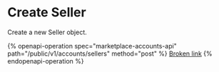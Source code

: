 # Create Seller

Create a new Seller object.

{% openapi-operation spec="marketplace-accounts-api" path="/public/v1/accounts/sellers" method="post" %}
[Broken link](broken-reference)
{% endopenapi-operation %}
